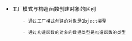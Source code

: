 +   工厂模式与构造函数创建对象的区别
    ```
        - 通过工厂模式创建的对象是Object类型

        - 通过构造函数的对象的数据类型是构造函数的类型

    ```
